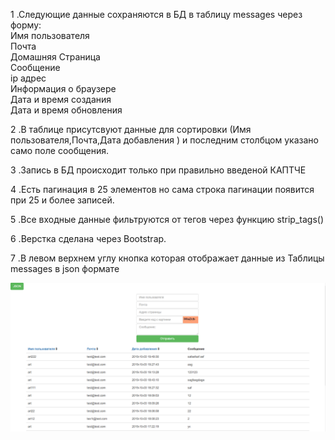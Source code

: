 1 .Следующие данные сохраняются в БД в таблицу messages через форму:<br>
Имя пользователя<br>
Почта<br>
Домашняя Страница<br>
Сообщение<br>
ip адрес<br>
Информация о браузере<br>
Дата и время создания<br>
Дата и время обновления<br>

2 .В таблице присутсвуют данные для сортировки (Имя пользователя,Почта,Дата добавления )
и последним столбцом указано само поле сообщения.
<br>

3 .Запись в БД происходит только при правильно введеной КАПТЧЕ
<br>

4 .Есть пагинация в 25 элементов но сама строка пагинации появится при 25 и более записей.
<br>

5 .Все входные данные фильтруются от тегов через функцию strip_tags()
<br>

6 .Верстка сделана через Bootstrap.
<br>

7 .В левом верхнем углу кнопка которая отображает данные из Таблицы messages в json формате

![alt text](public/uploads/загружено.png)
